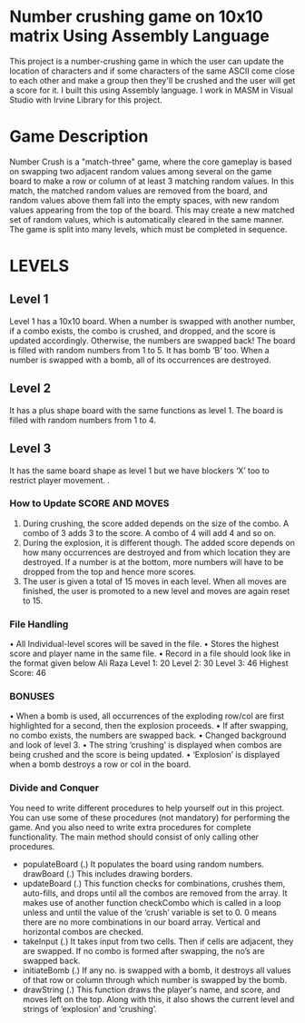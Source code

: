 # Number crushing game on 10x10 matrix Using Assembly Language
This project is a number-crushing game in which the user can update the location of characters and if some characters of the same ASCII come close to each other and make a group then they'll be crushed and the user will get a score for it.
I built this using Assembly language. 
I work in MASM in Visual Studio with Irvine Library for this project.

# Game Description
Number Crush is a "match-three" game, where the core gameplay is based on
swapping two adjacent random values among several on the game board to make a
row or column of at least 3 matching random values. In this match, the matched
random values are removed from the board, and random values above them fall
into the empty spaces, with new random values appearing from the top of the board.
This may create a new matched set of random values, which is automatically cleared
in the same manner. The game is split into many levels, which must be
completed in sequence.
# LEVELS
## Level 1
Level 1 has a 10x10 board. When a number is swapped with another number, if a combo
exists, the combo is crushed, and dropped, and the score is updated accordingly. Otherwise, the numbers
are swapped back! The board is filled with random numbers from 1 to 5. It has bomb ‘B’ too.
When a number is swapped with a bomb, all of its occurrences are destroyed.
## Level 2
It has a plus shape board with the same functions as level 1. The board is filled with random
numbers from 1 to 4.
## Level 3
It has the same board shape as level 1 but we have blockers ‘X’ too to restrict player
movement.
.
### How to Update SCORE AND MOVES
1) During crushing, the score added depends on the size of the combo. A combo of 3 adds 3 to
the score. A combo of 4 will add 4 and so on.
2) During the explosion, it is different though. The added score depends on how many
occurrences are destroyed and from which location they are destroyed. If a number is at
the bottom, more numbers will have to be dropped from the top and hence more scores.
3) The user is given a total of 15 moves in each level. When all moves are finished, the user is
promoted to a new level and moves are again reset to 15.

### File Handling
• All Individual-level scores will be saved in the file.
• Stores the highest score and player name in the same file.
• Record in a file should look like in the format given below
Ali Raza
Level 1: 20
Level 2: 30
Level 3: 46
Highest Score: 46

### BONUSES
• When a bomb is used, all occurrences of the exploding row/col are first highlighted for a
second, then the explosion proceeds.
• If after swapping, no combo exists, the numbers are swapped back.
• Changed background and look of level 3.
• The string ‘crushing’ is displayed when combos are being crushed and the score is being
updated.
• ‘Explosion’ is displayed when a bomb destroys a row or col in the board.

### Divide and Conquer
You need to write different procedures to help yourself out in this project. You can use some
of these procedures (not mandatory) for performing the game. And you also need to write extra
procedures for complete functionality. The main method should consist of only calling other
procedures.
* populateBoard (.)
It populates the board using random numbers.
drawBoard (.)
This includes drawing borders.
* updateBoard (.)
This function checks for combinations, crushes them, auto-fills, and drops until all the
combos are removed from the array. It makes use of another function checkCombo which is
called in a loop unless and until the value of the ‘crush’ variable is set to 0. 0 means there are no
more combinations in our board array. Vertical and horizontal combos are checked.
* takeInput (.)
It takes input from two cells. Then if cells are adjacent, they are swapped. If no combo is
formed after swapping, the no’s are swapped back.
* initiateBomb (.)
If any no. is swapped with a bomb, it destroys all values of that row or column through
which number is swapped by the bomb.
* drawString (.)
This function draws the player's name, and score, and moves left on the top. Along with this,
it also shows the current level and strings of ‘explosion’ and ‘crushing’.
